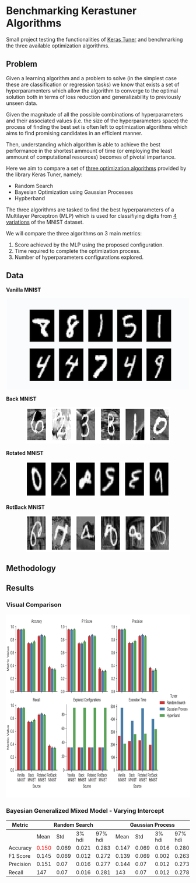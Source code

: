# Benchmarking Kerastuner Algorithms
Small project testing the functionalities of [Keras Tuner](https://keras-team.github.io/keras-tuner/) and benchmarking the three available optimization algorithms.

## Problem

Given a learning algorithm and a problem to solve (in the simplest case these are classification or regression tasks) we know that exists a set of hyperparamenters which allow the algorithm to converge to the optimal solution both in terms of loss reduction and generalizability to previously unseen data.

Given the magnitude of all the possible combinations of hyperparameters and their associated values (i.e. the size of the hyperparameters space) the process of finding the best set is often left to optimization algorithms which aims to find promising candidates in an efficient manner. 

Then, understanding which algorithm is able to achieve the best performance in the shortest ammount of time (or employing the least ammount of computational resources) becomes of pivotal impartance.

Here we aim to compare a set of [three optimization algorithms](https://keras-team.github.io/keras-tuner/documentation/tuners/) provided by the library Keras Tuner, namely:

* Random Search
* Bayesian Optimization using Gaussian Processes
* Hypberband

The three algorithms are tasked to find the best hyperparameters of a Multilayer Perceptron (MLP) which is used for classifiying digits from [4 variations](https://sites.google.com/a/lisa.iro.umontreal.ca/public_static_twiki/variations-on-the-mnist-digits) of the MNIST dataset.

We will compare the three algorithms on 3 main metrics:

1. Score achieved by the MLP using the proposed configuration.
2. Time required to complete the optimization process.
3. Number of hyperparameters configurations explored.

## Data 

**Vanilla MNIST**
<p align="center">   
  <img width="500" height="250" src="https://github.com/vb690/kerastuner_benchmark/blob/master/data/figures/mn_v.png">
</p>  
  
**Back MNIST**
<p align="center">   
  <img width="395" height="100" src="https://github.com/vb690/kerastuner_benchmark/blob/master/data/figures/mn_b.png">
</p>  
  
**Rotated MNIST**
<p align="center">   
  <img width="395" height="100" src="https://github.com/vb690/kerastuner_benchmark/blob/master/data/figures/mn_r.png">
</p>   
  
**RotBack MNIST**
<p align="center">   
  <img width="395" height="100" src="https://github.com/vb690/kerastuner_benchmark/blob/master/data/figures/mn_rb.png">
</p> 

## Methodology

## Results 

### Visual Comparison  
  
<p align="center">   
  <img width="900" height="500" src="https://github.com/vb690/kerastuner_benchmark/blob/master/results/figures/tuners_perfromance.png">
</p> 
  
### Bayesian Generalized Mixed Model - Varying Intercept 
  
<table class="tg">
<thead>
  <tr>
    <th class="tg-7btt">Metric</th>
    <th class="tg-7btt" colspan="4">Random Search</th>
    <th class="tg-7btt" colspan="4">Gaussian Process</th>
    <th class="tg-7btt" colspan="4">HyperBand</th>
  </tr>
</thead>
<tbody>
  <tr>
    <td class="tg-0pky"></td>
    <td class="tg-fymr">Mean</td>
    <td class="tg-fymr">Std</td>
    <td class="tg-fymr">3% hdi</td>
    <td class="tg-fymr">97% hdi</td>
    <td class="tg-fymr">Mean</td>
    <td class="tg-fymr">Std</td>
    <td class="tg-fymr">3% hdi</td>
    <td class="tg-fymr">97% hdi</td>
    <td class="tg-fymr">Mean</td>
    <td class="tg-fymr">Std</td>
    <td class="tg-fymr">3% hdi</td>
    <td class="tg-fymr">97% hdi</td>
  </tr>
  <tr>
    <td class="tg-7btt">Accuracy</td>
    <td class="tg-c3ow"><span style="color:#FE0000">0.150</span></td>
    <td class="tg-c3ow">0.069</td>
    <td class="tg-c3ow">0.021</td>
    <td class="tg-c3ow">0.283</td>
    <td class="tg-c3ow">0.147</td>
    <td class="tg-c3ow">0.069</td>
    <td class="tg-c3ow">0.016</td>
    <td class="tg-c3ow">0.280</td>
    <td class="tg-c3ow">0.149</td>
    <td class="tg-c3ow">0.069</td>
    <td class="tg-c3ow">0.020</td>
    <td class="tg-c3ow">0.283</td>
  </tr>
  <tr>
    <td class="tg-7btt">F1 Score</td>
    <td class="tg-0pky">0.145</td>
    <td class="tg-0pky">0.069</td>
    <td class="tg-0pky">0.012</td>
    <td class="tg-0pky">0.272</td>
    <td class="tg-0pky">0.139</td>
    <td class="tg-0pky">0.069</td>
    <td class="tg-0pky">0.002</td>
    <td class="tg-0pky">0.263</td>
    <td class="tg-0pky">0.143</td>
    <td class="tg-0pky">0.069</td>
    <td class="tg-0pky">0.011</td>
    <td class="tg-0pky">0.271</td>
  </tr>
  <tr>
    <td class="tg-7btt">Precision</td>
    <td class="tg-0pky">0.151</td>
    <td class="tg-0pky">0.07</td>
    <td class="tg-0pky">0.016</td>
    <td class="tg-0pky">0.277</td>
    <td class="tg-0pky">0.144</td>
    <td class="tg-0pky">0.07</td>
    <td class="tg-0pky">0.012</td>
    <td class="tg-0pky">0.273</td>
    <td class="tg-0pky">0.152</td>
    <td class="tg-0pky">0.07</td>
    <td class="tg-0pky">0.016</td>
    <td class="tg-0pky">0.277</td>
  </tr>
  <tr>
    <td class="tg-7btt">Recall</td>
    <td class="tg-0pky">147</td>
    <td class="tg-0pky">0.07</td>
    <td class="tg-0pky">0.016</td>
    <td class="tg-0pky">0.281</td>
    <td class="tg-0pky">143</td>
    <td class="tg-0pky">0.07</td>
    <td class="tg-0pky">0.012</td>
    <td class="tg-0pky">0.278</td>
    <td class="tg-0pky">145</td>
    <td class="tg-0pky">0.07</td>
    <td class="tg-0pky">0.012</td>
    <td class="tg-0pky">0.277</td>
  </tr>
</tbody>
</table>
